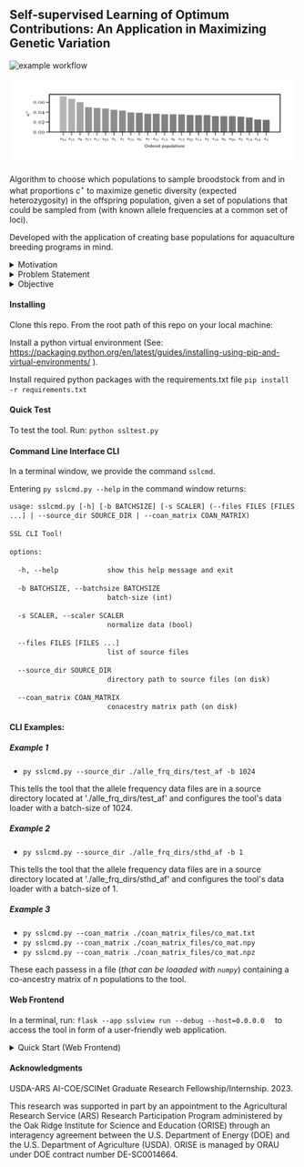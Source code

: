     
## Self-supervised Learning of Optimum Contributions: An Application in Maximizing Genetic Variation
![example workflow](https://github.com/delomast/maxFounderDiversity/actions/workflows/ci.yml/badge.svg?event=push)


<picture>
  <source media="(prefers-color-scheme: dark)" srcset="static/trainplts/sthd_af/relctrbs_sslplot.png">
  <source media="(prefers-color-scheme: light)" srcset="static/trainplts/sthd_af/relctrbs_sslplot.png">
  <img style="mix-blend-mode: luminosity;" alt="Shows an illustrated sun in light mode and a moon with stars in dark mode." src="static/trainplts/sthd_af/relctrbs_sslplot.png">
</picture>


Algorithm to choose which populations to sample broodstock from and in what proportions $`c^\star`$ to maximize genetic diversity (expected heterozygosity) in the offspring population, given a set of populations that could be sampled from (with known allele frequencies at a common set of loci).

Developed with the application of creating base populations for aquaculture breeding programs in mind.

<details>
<summary>Motivation</summary>
Diversity of traits in living organisms is controlled by inherited genes. 
Therefore, the success of selective breeding tasks using genetic data predominant in the agricultural sciences is highly correlated with the degree of genetic variants present in the founding populations used for that breeding program. Today, genetic data can be digitally synthesized broadening the genetic variation range that can be obtained for founding a breeding program. A large number of populations, say $n \ge 50$ can now be surveyed as possible candidates that could be in the founder set.


Given a number of populations, $n$, we typically want to select $k\le n$ founding populations for a breeding program in a way that will maximize the genetic variation (or minimize the co-ancestry) of their offspring. For each $1 \le i\le n$ population, available information is a genomic dataset of allele frequencies for $l$ loci. 

</details>

<details>
  <summary>Problem Statement</summary>

  It is usually assumed that all available $n$ populations can be combined and sampled for use in the breeding program, that is, we choose $k=n$ populations. This plan was a sensible about two decades ago when genotyping was expensive. In contrast, in recent times, large-scale genotyping data is cheaper to obtain.  However, choosing broodstock from all of the populations is likely redundant (diminishing returns).

  For optimum cost-effective planning, we would like to evaluate each possible $k$ founding set, where $1\le k\le n$, and pick a $k$ combination at which a further increase in $k$, starts to add little to the average genetic diversity in the group. For example, given a dataset of $n=20$ populations, we may find that choosing between $k=5$ to $k=8$ populations is sufficient to create a successful breeding program.

</details>

<details>
  <summary>Objective</summary>
  Here we present a self-supervised learning algorithm for efficiently solving large-scale problems of this nature. 

  
  Our tool assists with making the decision of which $k$ combination of the $n$ populations to choose and the relative proportion (or number) of broodstock from each? 
  
  
  Given known allele frequencies for $l$ loci in $n$ available populations. The goal of our learning algorithm is to both select a subset $k \le n$ populations and determine the number of individuals to select from each of $k$ populations in a way that maximizes the genetic variation of the given group, with the least diminishing return.
</details>



#### Installing
Clone this repo. From the root path of this repo on your local machine:

Install a python virtual environment (See: <a>https://packaging.python.org/en/latest/guides/installing-using-pip-and-virtual-environments/ </a>).

Install required python packages with the requirements.txt file `pip install -r requirements.txt`

#### Quick Test
To test the tool. Run: `python ssltest.py` 


#### Command Line Interface CLI
In a terminal window, we provide the command ``sslcmd``. 

Entering ``py sslcmd.py --help`` in the command window returns:

```
usage: sslcmd.py [-h] [-b BATCHSIZE] [-s SCALER] (--files FILES [FILES ...] | --source_dir SOURCE_DIR | --coan_matrix COAN_MATRIX)

SSL CLI Tool!

options:

  -h, --help            show this help message and exit

  -b BATCHSIZE, --batchsize BATCHSIZE
                        batch-size (int)

  -s SCALER, --scaler SCALER
                        normalize data (bool)

  --files FILES [FILES ...]
                        list of source files

  --source_dir SOURCE_DIR
                        directory path to source files (on disk)

  --coan_matrix COAN_MATRIX
                        conacestry matrix path (on disk)
```
#### CLI Examples:

##### Example 1
- ``py sslcmd.py --source_dir ./alle_frq_dirs/test_af -b 1024``

This tells the tool that the allele frequency data files are in a source directory located at './alle_frq_dirs/test_af' and configures the tool's data loader with a batch-size of 1024.

##### Example 2
- ``py sslcmd.py --source_dir ./alle_frq_dirs/sthd_af -b 1``

This tells the tool that the allele frequency data files are in a source directory located at './alle_frq_dirs/sthd_af' and configures the tool's data loader with a batch-size of 1.

##### Example 3
- ``py sslcmd.py --coan_matrix ./coan_matrix_files/co_mat.txt``
- ``py sslcmd.py --coan_matrix ./coan_matrix_files/co_mat.npy``
- ``py sslcmd.py --coan_matrix ./coan_matrix_files/co_mat.npz``

These each passess in a file (*that can be loaaded with `numpy`*) containing a co-ancestry matrix of n populations to the tool.

#### Web Frontend
In a terminal, run: 
`
flask --app sslview run --debug --host=0.0.0.0  
`
to access the tool in form of a user-friendly web application.
<details>
  <summary> Quick Start (Web Frontend) </summary>
  <div>
      To start learning. Choose a configuration. Upload your genetic dataset of $n$ populations with allele frequencies. Header of dataset should be of the common form below: <br><br>
    <table>
      <thead>
        <tr>
          <th>CHROM</th>
          <th>POS</th>
          <th>N_ALLELES</th>
          <th>N_CHR</th>
          <th>{ALLELE:FREQ}</th>
        </tr>
      </thead>
    </table>
    where <strong>CHROM</strong> is a chromosome name, <strong>POS</strong> is a position (loci) in that chromosome, <strong>N_ALLELES</strong> is the number of alleles, <strong>N_CHR</strong> is related to the sample size that was used to calculate the allele frequencies, <strong>{ALLELE:FREQ}</strong> is the dictionary of alleles and their frequencies. 
    
Each line of the $n$ input files should have the same chromosome name and position for all populations. We adopt this particular format of input file, since it can be easily generated from common genotype file formats with existing, widely used software.
  
</div>
</details>

#### Acknowledgments
USDA-ARS AI-COE/SCINet Graduate Research Fellowship/Internship. 2023.

This research was supported in part by an appointment to the Agricultural Research Service (ARS) Research Participation
Program administered by the Oak Ridge Institute for Science and Education (ORISE) through an interagency agreement between
the U.S. Department of Energy (DOE) and the U.S. Department of Agriculture (USDA). ORISE is managed by ORAU under DOE
contract number DE-SC0014664.









